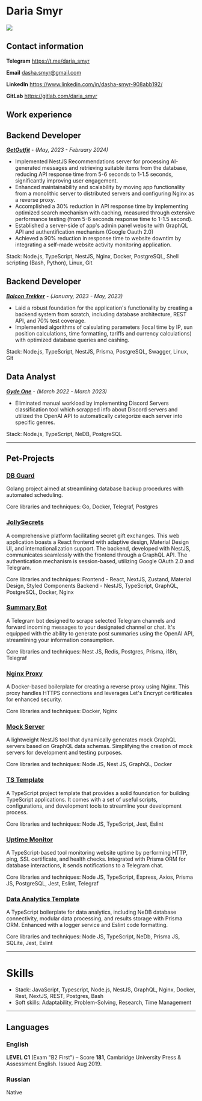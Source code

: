 # Daria Smyr
![](https://www.codewars.com/users/Daria%20Smyr/badges/large)

## Contact information 

**Telegram** <a href="https://t.me/daria_smyr" target="_new">https://t.me/daria_smyr

**Email** <a href="dasha.smyr@gmail.com" target="_new">dasha.smyr@gmail.com

**LinkedIn** <a href="https://www.linkedin.com/in/dasha-smyr-908abb192/" target="_new">https://www.linkedin.com/in/dasha-smyr-908abb192/

**GitLab** <a href="https://gitlab.com/daria_smyr" target="_new">https://gitlab.com/daria_smyr

## Work experience

## Backend Developer

<a href="https://getoutfit.ae/mobileapp" target="_new"><em><strong>GetOutfit</strong></em></a> - <em>(May, 2023 - February 2024)</em>

- Implemented NestJS Recommendations server for processing AI-generated messages and retrieving suitable items from the database, reducing API response time from 5-6 seconds to 1-1.5 seconds, significantly improving user engagement.
- Enhanced maintainability and scalability by moving app functionality from a monolithic server to distributed servers and configuring Nginx as a reverse proxy.
- Accomplished a 30% reduction in API response time by implementing optimized search mechanism with caching, measured through extensive performance testing (from 5-6 seconds response time to 1-1.5 second).
- Established a server-side of app's admin panel website with GraphQL API and authentification mechanism (Google Oauth 2.0)
- Achieved a 90% reduction in response time to website downtim by integrating a self-made website activity monitoring application.

Stack: Node.js, TypeScript, NestJS, Nginx, Docker,  PostgreSQL, Shell scripting (Bash, Python), Linux, Git

## Backend Developer

<a href="https://balkontracker.de" target="_new"><em><strong>Balcon Trekker</strong></em></a> - <em>(January, 2023 - May, 2023)</em>

- Laid a robust foundation for the application's functionality by creating a backend system from scratch, including database architecture, REST API, and 70% test coverage.
- Implemented algorithms of calsulating parameters (local time by IP, sun position calculations, time formatting, tariffs and currency calculations) with optimized database queries and cashing.

Stack: Node.js, TypeScript, NestJS, Prisma, PostgreSQL, Swagger, Linux, Git

## Data Analyst

<a href="https://gyde.one/" target="_new"><em><strong>Gyde One</strong></em></a> - <em>(March 2022 - March 2023)</em>

- Eliminated manual workload by implementing Discord Servers classification tool which scrapped info about Discord servers and utilized the OpenAI API to automatically categorize each server into specific genres.

Stack: Node.js, TypeScript, NeDB, PostgreSQL

---

## Pet-Projects

### <a href="https://github.com/dariasmyr/db-guard" target="_new">DB Guard</a>
Golang project aimed at streamlining database backup procedures with automated scheduling.

Core libraries and techniques: Go, Docker, Telegraf, Postgres

### <a href="https://jollysecrets.uxna.me" target="_new">JollySecrets</a>
A comprehensive platform facilitating secret gift exchanges. This web application boasts a React frontend with adaptive design, Material Design UI, and internationalization support. The backend, developed with NestJS, communicates seamlessly with the frontend through a GraphQL API. The authentication mechanism is session-based, utilizing Google OAuth 2.0 and Telegram.

Core libraries and techniques:
Frontend - React, NextJS, Zustand, Material Design, Styled Components
Backend - NestJS, TypeScript, GraphQL, PostgreSQL, Docker, Nginx

### <a href="https://t.me/summarifier_bot" target="_new">Summary Bot</a>
A Telegram bot designed to scrape selected Telegram channels and forward incoming messages to your designated channel or chat. It's equipped with the ability to generate post summaries using the OpenAI API, streamlining your information consumption.

Core libraries and techniques: Nest JS, Redis, Postgres, Prisma, i18n, Telegraf

### <a href="https://github.com/dariasmyr/nginx-proxy" target="_new">Nginx Proxy</a>
A Docker-based boilerplate for creating a reverse proxy using Nginx. This proxy handles HTTPS connections and leverages Let's Encrypt certificates for enhanced security.

Core libraries and techniques: Docker, Nginx

### <a href="https://github.com/dariasmyr/mock-server" target="_new">Mock Server</a>
A lightweight NestJS tool that dynamically generates mock GraphQL servers based on GraphQL data schemas. Simplifying the creation of mock servers for development and testing purposes.

Core libraries and techniques: Node JS, Nest JS, GraphQL, Docker

### <a href="https://github.com/dariasmyr/ts-template" target="_new">TS Template</a>
A TypeScript project template that provides a solid foundation for building TypeScript applications. It comes with a set of useful scripts, configurations, and development tools to streamline your development process.

Core libraries and techniques: Node JS, TypeScript, Jest, Eslint

### <a href="https://github.com/dariasmyr/uptime-monitor" target="_new">Uptime Monitor</a>
A TypeScript-based tool monitoring website uptime by performing HTTP, ping, SSL certificate, and health checks. Integrated with Prisma ORM for database interactions, it sends notifications to a Telegram chat.

Core libraries and techniques: Node JS, TypeScript, Express, Axios, Prisma JS, PostgreSQL, Jest, Eslint, Telegraf

### <a href="https://github.com/dariasmyr/data-analytics-template" target="_new">Data Analytics Template</a>
A TypeScript boilerplate for data analytics, including NeDB database connectivity, modular data processing, and results storage with Prisma ORM. Enhanced with a logger service and Eslint code formatting.

Core libraries and techniques: Node JS, TypeScript, NeDb, Prisma JS, SQLite, Jest, Eslint

---

# Skills
- Stack: JavaScript, Typescript, Node.js, NestJS, GraphQL, Nginx, Docker, Rest, NextJS, REST, Postgres, Bash
- Soft skills: Adaptability, Problem-Solving, Research, Time Management
---

## Languages

### English

**LEVEL C1** (Exam "B2 First") – Score **181**, Cambridge University Press & Assessment English. Issued Aug 2019.

### Russian

Native

